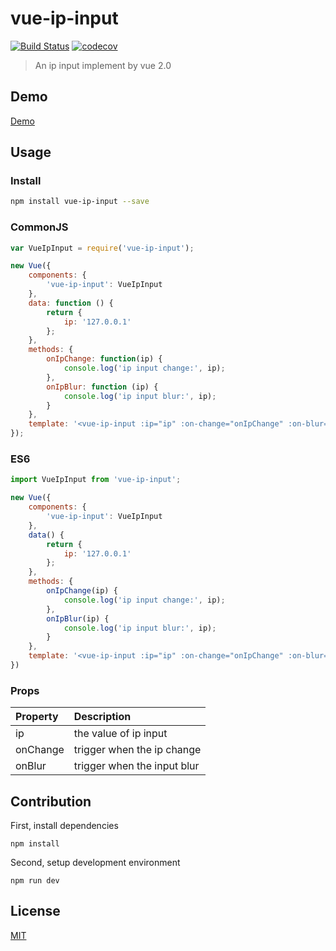 # vue-ip-input
[![Build Status](https://travis-ci.org/lakb248/vue-ip-input.svg?branch=next)](https://travis-ci.org/lakb248/vue-ip-input)
[![codecov](https://codecov.io/gh/lakb248/vue-ip-input/branch/next/graph/badge.svg)](https://codecov.io/gh/lakb248/vue-ip-input)

> An ip input implement by vue 2.0

## Demo

[Demo](https://lakb248.github.io/vue-ip-input)

## Usage

### Install

```bash
npm install vue-ip-input --save
```

### CommonJS

```javascript
var VueIpInput = require('vue-ip-input');

new Vue({
    components: {
        'vue-ip-input': VueIpInput
    },
    data: function () {
        return {
            ip: '127.0.0.1'
        };
    },
    methods: {
        onIpChange: function(ip) {
            console.log('ip input change:', ip);
        },
        onIpBlur: function (ip) {
            console.log('ip input blur:', ip);
        }
    },
    template: '<vue-ip-input :ip="ip" :on-change="onIpChange" :on-blur="onIpBlur"></vue-ip-input>'
});
```

### ES6
```javascript
import VueIpInput from 'vue-ip-input';

new Vue({
    components: {
        'vue-ip-input': VueIpInput
    },
    data() {
        return {
            ip: '127.0.0.1'
        };
    },
    methods: {
        onIpChange(ip) {
            console.log('ip input change:', ip);
        },
        onIpBlur(ip) {
            console.log('ip input blur:', ip);
        }
    },
    template: '<vue-ip-input :ip="ip" :on-change="onIpChange" :on-blur="onIpBlur"></vue-ip-input>'
})
```

### Props
| Property | Description |
|:--|:--|
| ip | the value of ip input |
| onChange | trigger when the ip change |
| onBlur | trigger when the input blur |

## Contribution
First, install dependencies
```
npm install
```
Second, setup development environment
```
npm run dev
```

## License

[MIT](http://opensource.org/licenses/MIT)
